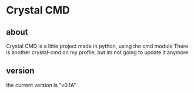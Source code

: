 # Crystal CMD
## about
Crystal CMD is a little project made in python, using the cmd module
There is another crystal-cmd on my profile, but im not going to update it anymore
## version
the current version is "v0.1A"
